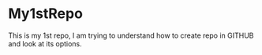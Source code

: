 My1stRepo
=========

This is my 1st repo, I am trying to understand how to create repo in GITHUB and look at its options.
